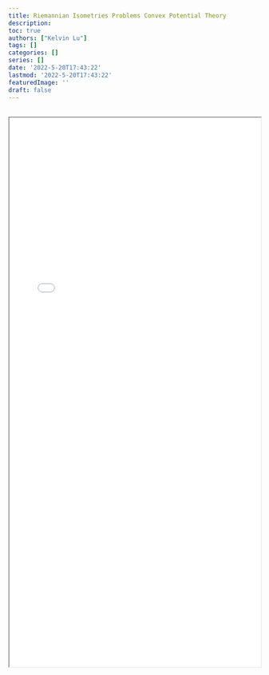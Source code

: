 ```yaml
---
title: Riemannian Isometries Problems Convex Potential Theory
description:
toc: true
authors: ["Kelvin Lu"]
tags: []
categories: []
series: []
date: '2022-5-20T17:43:22'
lastmod: '2022-5-20T17:43:22'
featuredImage: ''
draft: false
---
```


<br>
<iframe src="/files/RiemannianIsometries.pdf" style="height:1100px;width:100%;" title="Riemannian Isometries Problems Convex Potential Theory">
</iframe>
<br>